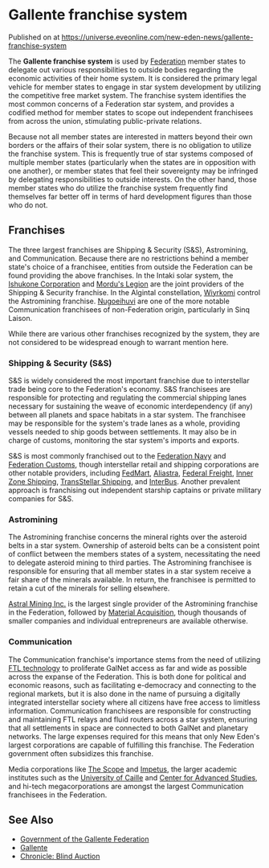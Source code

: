 # Gallente franchise system
Published on  at https://universe.eveonline.com/new-eden-news/gallente-franchise-system

The **Gallente franchise system** is used by
[Federation](4bufc5OaK80rlo20Pez6gK) member states to delegate out various
responsibilities to outside bodies regarding the economic activities of
their home system. It is considered the primary legal vehicle
for member states to engage in star system development by utilizing the
competitive free market system. The franchise system identifies the most
common concerns of a Federation star system, and provides a codified
method for member states to scope out independent franchisees from
across the union, stimulating public-private relations.

Because not all member states are interested in matters beyond their own
borders or the affairs of their solar system, there is no obligation to
utilize the franchise system. This is frequently true of star systems
composed of multiple member states (particularly when the states are in
opposition with one another), or member states that feel their
sovereignty may be infringed by delegating responsibilities to outside
interests. On the other hand, those member states who do utilize the
franchise system frequently find themselves far better off in terms of
hard development figures than those who do not.

Franchises
----------

The three largest franchises are Shipping & Security (S&S), Astromining,
and Communication. Because there are no restrictions behind a member
state's choice of a franchisee, entities from outside the Federation can
be found providing the above franchises. In the Intaki solar system, the
[Ishukone Corporation](7gc0ekpgJoQ3hygIB6ocHI) and [Mordu's Legion](5csCeDqUe1exvVyfPdL75Q) are the joint providers of the
Shipping & Security franchise. In the Algintal constellation,
[Wiyrkomi](66psXtrftjRzA7MyKHtb7K) control the Astromining
franchise. [Nugoeihuvi](4Ykng1Buej1uH3Sy5ln3jW) are one of
the more notable Communication franchisees of non-Federation origin,
particularly in Sinq Laison.

While there are various other franchises recognized by the system, they
are not considered to be widespread enough to warrant mention here.

### Shipping & Security (S&S)

S&S is widely considered the most important franchise due to
interstellar trade being core to the Federation's economy. S&S
franchisees are responsible for protecting and regulating the commercial
shipping lanes necessary for sustaining the weave of economic
interdependency (if any) between all planets and space habitats in a
star system. The franchisee may be responsible for the system's trade
lanes as a whole, providing vessels needed to ship goods between
settlements. It may also be in charge of customs, monitoring the star
system's imports and exports.

S&S is most commonly franchised out to the [Federation Navy](y2DAUzy3B6kc7fBww7nl1) and
[Federation Customs](2LZwH7MsRSRhlMHNegrgGx), though interstellar retail
and shipping corporations are other notable providers, including
[FedMart](2Aa82GwowUlH7gWR8uItZU), [Aliastra](3iX0hBIWuaj6e76ROt5YV6),
[Federal Freight](74IjjXuOHEtuSavj8rj095), [Inner Zone Shipping](6jvpK2n6YJcVRR77mgiwO2), [TransStellar Shipping](6H2gOgexrSym6Oy0bxTnf6), and [InterBus](5qPzJs2ctePXqXGbgXmAMr). Another prevalent approach is
franchising out independent starship captains or private military
companies for S&S.

### Astromining

The Astromining franchise concerns the mineral rights over the asteroid
belts in a star system. Ownership of asteroid belts can be a consistent
point of conflict between the members states of a system, necessitating
the need to delegate asteroid mining to third parties. The Astromining
franchisee is responsible for ensuring that all member states in a star
system receive a fair share of the minerals available. In return, the
franchisee is permitted to retain a cut of the minerals for selling
elsewhere.

[Astral Mining Inc.](3TG9nQMZP4ye5PwODt2DWt) is the largest single
provider of the Astromining franchise in the Federation, followed by
[Material Acquisition](uU1699OxOEmlDBcMm0qZA), though
thousands of smaller companies and individual entrepreneurs are
available otherwise.

### Communication

The Communication franchise's importance stems from the need of
utilizing [FTL technology](slULqrFiu06fLmeraX1QL) to proliferate
GalNet access as far and wide as possible across the expanse of the
Federation. This is both done for political and economic reasons, such
as facilitating e-democracy and connecting to the regional markets, but
it is also done in the name of pursuing a digitally integrated
interstellar society where all citizens have free access to limitless
information. Communication franchisees are responsible for constructing
and maintaining FTL relays and fluid routers across a star system,
ensuring that all settlements in space are connected to both GalNet and
planetary networks. The large expenses required for this means that only
New Eden's largest corporations are capable of fulfilling this
franchise. The Federation government often subsidizes this franchise.

Media corporations like [The Scope](jKoaYpOfHALTiwPIlGbE6) and
[Impetus](hph5RyllJ61G3aO6A0m4g), the larger academic institutes such as
the [University of Caille](3yrFWFSjOxnFu1GTFhudTM) and [Center for Advanced Studies](4meVrOQgzGASATNfmHbgOR), and
hi-tech megacorporations are amongst the largest Communication
franchisees in the Federation.

See Also
--------
- [Government of the Gallente Federation](3mYeCTmcQupjzTDlQDaHkf)
- [Gallente](4bufc5OaK80rlo20Pez6gK)
- [Chronicle: Blind Auction](61r4N6XF1dDEAzcU9ZPp1u)
